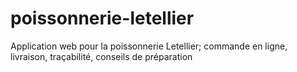 # poissonnerie-letellier
Application web pour la poissonnerie Letellier; commande en ligne, livraison, traçabilité, conseils de préparation
